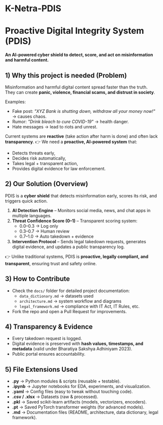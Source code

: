 # K-Netra-PDIS
# Proactive Digital Integrity System (PDIS)
**An AI-powered cyber shield to detect, score, and act on misinformation and harmful content.**
## 1) Why this project is needed (Problem)

Misinformation and harmful digital content spread faster than the truth.  
They can create **panic, violence, financial scams, and distrust in society**.  

Examples:  
- Fake post: *"XYZ Bank is shutting down, withdraw all your money now!"* → causes chaos.  
- Rumor: *"Drink bleach to cure COVID-19"* → health danger.  
- Hate messages → lead to riots and unrest.  

Current systems are **reactive** (take action after harm is done) and often lack **transparency**.
👉 We need a **proactive, AI-powered system** that:  
- Detects threats early,  
- Decides risk automatically,  
- Takes legal + transparent action,  
- Provides digital evidence for law enforcement.  
## 2) Our Solution (Overview)

PDIS is a **cyber shield** that detects misinformation early, scores its risk, and triggers quick action.

1. **AI Detection Engine** – Monitors social media, news, and chat apps in multiple languages.  
2. **Threat Confidence Score (0–1)** – Transparent scoring system:  
   - 0.0–0.3 → Log only  
   - 0.3–0.7 → Human review  
   - 0.7–1.0 → Auto takedown + evidence  
3. **Intervention Protocol** – Sends legal takedown requests, generates digital evidence, and updates a public transparency log.  

👉 Unlike traditional systems, PDIS is **proactive, legally compliant, and transparent**, ensuring trust and safety online.  
## 3) How to Contribute

- Check the `docs/` folder for detailed project documentation:  
  - `data_dictionary.md` → datasets used  
  - `architecture.md` → system workflow and diagrams  
  - `legal_framework.md` → compliance with IT Act, IT Rules, etc.  
- Fork the repo and open a Pull Request for improvements.  
## 4) Transparency & Evidence
- Every takedown request is logged.  
- Digital evidence is preserved with **hash values, timestamps, and metadata** (valid under Bharatiya Sakshya Adhiniyam 2023).  
- Public portal ensures accountability.  
## 5) File Extensions Used
- **.py** → Python modules & scripts (reusable + testable).  
- **.ipynb** → Jupyter notebooks for EDA, experiments, and visualization.  
- **.yaml** → Config files (easy to tweak without touching code).  
- **.csv / .xlsx** → Datasets (raw & processed).  
- **.pkl** → Saved scikit-learn artifacts (models, vectorizers, encoders).  
- **.pt** → Saved PyTorch transformer weights (for advanced models).  
- **.md** → Documentation files (README, architecture, data dictionary, legal framework).  
